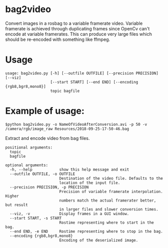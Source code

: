 bag2video
=========

Convert images in a rosbag to a variable framerate video. Variable framerate is achieved through duplicating frames since OpenCv can't encode at variable framerates. This can produce very large files which should be re-encoded with something like ffmpeg.

# Usage
    usage: bag2video.py [-h] [--outfile OUTFILE] [--precision PRECISION] [--viz]
                        [--start START] [--end END] [--encoding {rgb8,bgr8,mono8}]
                        topic bagfile
# Example of usage:

    $python bag2video.py -o NameOfVideoAfterConversion.avi -p 50 -v /camera/rgb/image_raw Resources/2018-09-25-17-50-46.bag 

    
   Extract and encode video from bag files.
    
    positional arguments:
      topic
      bagfile
    
    optional arguments:
      -h, --help            show this help message and exit
      --outfile OUTFILE, -o OUTFILE
                            Destination of the video file. Defaults to the
                            location of the input file.
      --precision PRECISION, -p PRECISION
                            Precision of variable framerate interpolation. Higher
                            numbers match the actual framerater better, but result
                            in larger files and slower conversion times.
      --viz, -v             Display frames in a GUI window.
      --start START, -s START
                            Rostime representing where to start in the bag.
      --end END, -e END     Rostime representing where to stop in the bag.
      --encoding {rgb8,bgr8,mono8}
                            Encoding of the deserialized image.
